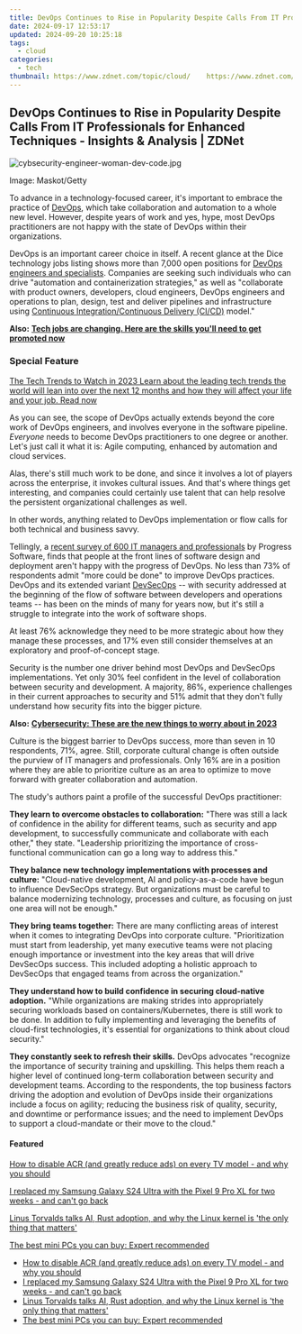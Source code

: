 ```yaml
---
title: DevOps Continues to Rise in Popularity Despite Calls From IT Professionals for Enhanced Techniques - Insights & Analysis | ZDNet
date: 2024-09-17 12:53:17
updated: 2024-09-20 10:25:18
tags:
  - cloud
categories:
  - tech
thumbnail: https://www.zdnet.com/topic/cloud/    https://www.zdnet.com/a/img/resize/6c29c85a43026076436cc67c13593465a16c62b2/2022/03/10/6d5a58a4-a7b6-48be-b59c-daaf35515ae7/cybsecurity-engineer-woman-dev-code.jpg?width=170&height=96&fit=crop&auto=webp
---
```


## DevOps Continues to Rise in Popularity Despite Calls From IT Professionals for Enhanced Techniques - Insights & Analysis | ZDNet

![cybsecurity-engineer-woman-dev-code.jpg](https://www.zdnet.com/a/img/resize/af29235ff0a9996a19d30fce4a299b17aadb7c02/2022/03/10/6d5a58a4-a7b6-48be-b59c-daaf35515ae7/cybsecurity-engineer-woman-dev-code.jpg?auto=webp&width=1280)

Image: Maskot/Getty

To advance in a technology-focused career, it's important to embrace the practice of [DevOps](https://www.zdnet.com/article/why-devops-matters/), which take collaboration and automation to a whole new level. However, despite years of work and yes, hype, most DevOps practitioners are not happy with the state of DevOps within their organizations.

DevOps is an important career choice in itself. A recent glance at the Dice technology jobs listing shows more than 7,000 open positions for [DevOps engineers and specialists](https://www.dice.com/jobs/q-DevOps-jobs#dice). Companies are seeking such individuals who can drive "automation and containerization strategies," as well as "collaborate with product owners, developers, cloud engineers, DevOps engineers and operations to plan, design, test and deliver pipelines and infrastructure using [Continuous Integration/Continuous Delivery (CI/CD)](https://www.redhat.com/en/topics/devops/what-is-ci-cd) model."

**Also:** [**Tech jobs are changing. Here are the skills you'll need to get promoted now**](https://www.zdnet.com/article/tech-jobs-are-changing-here-are-the-real-skills-youll-need-to-get-promoted/)

### Special Feature

[The Tech Trends to Watch in 2023 Learn about the leading tech trends the world will lean into over the next 12 months and how they will affect your life and your job.  Read now](https://www.zdnet.com/topic/the-tech-trends-to-watch-in-2023/)

As you can see, the scope of DevOps actually extends beyond the core work of DevOps engineers, and involves everyone in the software pipeline. _Everyone_ needs to become DevOps practitioners to one degree or another. Let's just call it what it is: Agile computing, enhanced by automation and cloud services.

Alas, there's still much work to be done, and since it involves a lot of players across the enterprise, it invokes cultural issues. And that's where things get interesting, and companies could certainly use talent that can help resolve the persistent organizational challenges as well.

In other words, anything related to DevOps implementation or flow calls for both technical and business savvy.

Tellingly, a [recent survey of 600 IT managers and professionals](https://www.progress.com/papers/devsecops-simplifying-complexity-in-a-changing-world) by Progress Software, finds that people at the front lines of software design and deployment aren't happy with the progress of DevOps. No less than 73% of respondents admit "more could be done" to improve DevOps practices. DevOps and its extended variant [DevSecOps](https://www.zdnet.com/article/devsecops-what-it-is-and-how-it-can-help-you-innovate-in-cybersecurity/) \-- with security addressed at the beginning of the flow of software between developers and operations teams -- has been on the minds of many for years now, but it's still a struggle to integrate into the work of software shops. 

At least 76% acknowledge they need to be more strategic about how they manage these processes, and 17% even still consider themselves at an exploratory and proof-of-concept stage.   
  
 Security is the number one driver behind most DevOps and DevSecOps implementations. Yet only 30% feel confident in the level of collaboration between security and development. A majority, 86%, experience challenges in their current approaches to security and 51% admit that they don't fully understand how security fits into the bigger picture. 

**Also:** [**Cybersecurity: These are the new things to worry about in 2023**](https://www.zdnet.com/article/cybersecurity-these-are-the-new-things-to-worry-about-in-2023/)

Culture is the biggest barrier to DevOps success, more than seven in 10 respondents, 71%, agree. Still, corporate cultural change is often outside the purview of IT managers and professionals. Only 16% are in a position where they are able to prioritize culture as an area to optimize to move forward with greater collaboration and automation.

The study's authors paint a profile of the successful DevOps practitioner: 

**They learn to overcome obstacles to collaboration:** "There was still a lack of confidence in the ability for different teams, such as security and app development, to successfully communicate and collaborate with each other," they state. "Leadership prioritizing the importance of cross-functional communication can go a long way to address this."

**They balance new technology implementations with processes and culture:** "Cloud-native development, AI and policy-as-a-code have begun to influence DevSecOps strategy. But organizations must be careful to balance modernizing technology, processes and culture, as focusing on just one area will not be enough."

**They bring teams together:** There are many conflicting areas of interest when it comes to integrating DevOps into corporate culture. "Prioritization must start from leadership, yet many executive teams were not placing enough importance or investment into the key areas that will drive DevSecOps success. This included adopting a holistic approach to DevSecOps that engaged teams from across the organization."

**They understand how to build confidence in securing cloud-native adoption.** "While organizations are making strides into appropriately securing workloads based on containers/Kubernetes, there is still work to be done. In addition to fully implementing and leveraging the benefits of cloud-first technologies, it's essential for organizations to think about cloud security."

**They constantly seek to refresh their skills.** DevOps advocates "recognize the importance of security training and upskilling. This helps them reach a higher level of continued long-term collaboration between security and development teams. According to the respondents, the top business factors driving the adoption and evolution of DevOps inside their organizations include a focus on agility; reducing the business risk of quality, security, and downtime or performance issues; and the need to implement DevOps to support a cloud-mandate or their move to the cloud."

#### Featured

[How to disable ACR (and greatly reduce ads) on every TV model - and why you should](https://www.zdnet.com/article/how-to-disable-acr-and-greatly-reduce-ads-on-every-tv-model-and-why-you-should/ "How to disable ACR (and greatly reduce ads) on every TV model - and why you should")

[I replaced my Samsung Galaxy S24 Ultra with the Pixel 9 Pro XL for two weeks - and can't go back](https://www.zdnet.com/article/i-replaced-my-samsung-galaxy-s24-ultra-with-the-pixel-9-pro-xl-for-two-weeks-and-cant-go-back/ "I replaced my Samsung Galaxy S24 Ultra with the Pixel 9 Pro XL for two weeks - and can't go back")

[Linus Torvalds talks AI, Rust adoption, and why the Linux kernel is 'the only thing that matters'](https://www.zdnet.com/article/linus-torvalds-talks-ai-rust-adoption-and-why-the-linux-kernel-is-the-only-thing-that-matters/ "Linus Torvalds talks AI, Rust adoption, and why the Linux kernel is 'the only thing that matters'")

[The best mini PCs you can buy: Expert recommended](https://www.zdnet.com/article/best-mini-pc/ "The best mini PCs you can buy: Expert recommended")

* [How to disable ACR (and greatly reduce ads) on every TV model - and why you should](https://www.zdnet.com/article/how-to-disable-acr-and-greatly-reduce-ads-on-every-tv-model-and-why-you-should/ "How to disable ACR (and greatly reduce ads) on every TV model - and why you should")
* [I replaced my Samsung Galaxy S24 Ultra with the Pixel 9 Pro XL for two weeks - and can't go back](https://www.zdnet.com/article/i-replaced-my-samsung-galaxy-s24-ultra-with-the-pixel-9-pro-xl-for-two-weeks-and-cant-go-back/ "I replaced my Samsung Galaxy S24 Ultra with the Pixel 9 Pro XL for two weeks - and can't go back")
* [Linus Torvalds talks AI, Rust adoption, and why the Linux kernel is 'the only thing that matters'](https://www.zdnet.com/article/linus-torvalds-talks-ai-rust-adoption-and-why-the-linux-kernel-is-the-only-thing-that-matters/ "Linus Torvalds talks AI, Rust adoption, and why the Linux kernel is 'the only thing that matters'")
* [The best mini PCs you can buy: Expert recommended](https://www.zdnet.com/article/best-mini-pc/ "The best mini PCs you can buy: Expert recommended")

<ins class="adsbygoogle"
     style="display:block"
     data-ad-format="autorelaxed"
     data-ad-client="ca-pub-7571918770474297"
     data-ad-slot="1223367746"></ins>



<ins class="adsbygoogle"
     style="display:block"
     data-ad-client="ca-pub-7571918770474297"
     data-ad-slot="8358498916"
     data-ad-format="auto"
     data-full-width-responsive="true"></ins>
